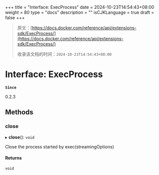 +++
title = "Interface: ExecProcess"
date = 2024-10-23T14:54:43+08:00
weight = 80
type = "docs"
description = ""
isCJKLanguage = true
draft = false
+++

> 原文：[https://docs.docker.com/reference/api/extensions-sdk/ExecProcess/](https://docs.docker.com/reference/api/extensions-sdk/ExecProcess/)
>
> 收录该文档的时间：`2024-10-23T14:54:43+08:00`

# Interface: ExecProcess

**`Since`**

0.2.3

## Methods

### close

▸ **close**(): `void`

Close the process started by exec(streamingOptions)

#### Returns

```
void
```
